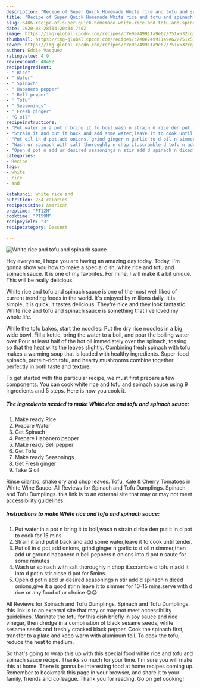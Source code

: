 ```yaml
---
description: "Recipe of Super Quick Homemade White rice and tofu and spinach sauce"
title: "Recipe of Super Quick Homemade White rice and tofu and spinach sauce"
slug: 6406-recipe-of-super-quick-homemade-white-rice-and-tofu-and-spinach-sauce
date: 2020-08-28T14:20:34.746Z
image: https://img-global.cpcdn.com/recipes/c7e0e749911a9e62/751x532cq70/white-rice-and-tofu-and-spinach-sauce-recipe-main-photo.jpg
thumbnail: https://img-global.cpcdn.com/recipes/c7e0e749911a9e62/751x532cq70/white-rice-and-tofu-and-spinach-sauce-recipe-main-photo.jpg
cover: https://img-global.cpcdn.com/recipes/c7e0e749911a9e62/751x532cq70/white-rice-and-tofu-and-spinach-sauce-recipe-main-photo.jpg
author: Eddie Vasquez
ratingvalue: 4.9
reviewcount: 48492
recipeingredient:
- " Rice"
- " Water"
- " Spinach"
- " Habanero pepper"
- " Bell pepper"
- " Tofu"
- " Seasonings"
- " Fresh ginger"
- "G oil"
recipeinstructions:
- "Put water in a pot n bring it to boil,wash n strain d rice den put it in d pot to cook for 15 mins."
- "Strain it and put it back and add some water,leave it to cook until tender."
- "Put oil in d pot,add onions, grind ginger n garlic to d oil n simmer,then add ur ground habanero n bell peppers n onions into d pot n saute for some minutes"
- "Wash ur spinach with salt thoroughly n chop it.scramble d tofu n add it into d pot n stir.close d pot for 5mins."
- "Open d pot n add ur desired seasonings n stir add d spinach n diced onions,give it a good stir n leave it to simmer for 10-15 mins.serve with d rice or any food of ur choice 😋😋"
categories:
- Recipe
tags:
- white
- rice
- and

katakunci: white rice and 
nutrition: 254 calories
recipecuisine: American
preptime: "PT12M"
cooktime: "PT59M"
recipeyield: "3"
recipecategory: Dessert

---
```



![White rice and tofu and spinach sauce](https://img-global.cpcdn.com/recipes/c7e0e749911a9e62/751x532cq70/white-rice-and-tofu-and-spinach-sauce-recipe-main-photo.jpg)

Hey everyone, I hope you are having an amazing day today. Today, I'm gonna show you how to make a special dish, white rice and tofu and spinach sauce. It is one of my favorites. For mine, I will make it a bit unique. This will be really delicious.

White rice and tofu and spinach sauce is one of the most well liked of current trending foods in the world. It's enjoyed by millions daily. It is simple, it is quick, it tastes delicious. They're nice and they look fantastic. White rice and tofu and spinach sauce is something that I've loved my whole life.

While the tofu bakes, start the noodles: Put the dry rice noodles in a big, wide bowl. Fill a kettle, bring the water to a boil, and pour the boiling water over Pour at least half of the hot oil immediately over the spinach, tossing so that the heat wilts the leaves slightly. Combining fresh spinach with tofu makes a warming soup that is loaded with healthy ingredients. Super-food spinach, protein-rich tofu, and hearty mushrooms combine together perfectly in both taste and texture.


To get started with this particular recipe, we must first prepare a few components. You can cook white rice and tofu and spinach sauce using 9 ingredients and 5 steps. Here is how you cook it.

<!--inarticleads1-->

##### The ingredients needed to make White rice and tofu and spinach sauce:

1. Make ready  Rice
1. Prepare  Water
1. Get  Spinach
1. Prepare  Habanero pepper
1. Make ready  Bell pepper
1. Get  Tofu
1. Make ready  Seasonings
1. Get  Fresh ginger
1. Take G oil


Rinse cilantro, shake dry and chop leaves. Tofu, Kale &amp; Cherry Tomatoes in White Wine Sauce. All Reviews for Spinach and Tofu Dumplings. Spinach and Tofu Dumplings. this link is to an external site that may or may not meet accessibility guidelines. 

<!--inarticleads2-->

##### Instructions to make White rice and tofu and spinach sauce:

1. Put water in a pot n bring it to boil,wash n strain d rice den put it in d pot to cook for 15 mins.
1. Strain it and put it back and add some water,leave it to cook until tender.
1. Put oil in d pot,add onions, grind ginger n garlic to d oil n simmer,then add ur ground habanero n bell peppers n onions into d pot n saute for some minutes
1. Wash ur spinach with salt thoroughly n chop it.scramble d tofu n add it into d pot n stir.close d pot for 5mins.
1. Open d pot n add ur desired seasonings n stir add d spinach n diced onions,give it a good stir n leave it to simmer for 10-15 mins.serve with d rice or any food of ur choice 😋😋


All Reviews for Spinach and Tofu Dumplings. Spinach and Tofu Dumplings. this link is to an external site that may or may not meet accessibility guidelines. Marinate the tofu for this dish briefly in soy sauce and rice vinegar, then dredge in a combination of black sesame seeds, white sesame seeds and freshly cracked black pepper. Cook the spinach first, transfer to a plate and keep warm with aluminum foil. To cook the tofu, reduce the heat to medium. 

So that's going to wrap this up with this special food white rice and tofu and spinach sauce recipe. Thanks so much for your time. I'm sure you will make this at home. There is gonna be interesting food at home recipes coming up. Remember to bookmark this page in your browser, and share it to your family, friends and colleague. Thank you for reading. Go on get cooking!
